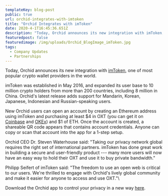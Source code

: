 ```yaml
---
templateKey: blog-post
public: true
url: orchid-integrates-with-imtoken
title: "Orchid Integrates with imToken"
date: 2020-4-1T16:45:36.651Z
description: "Today, Orchid announces its new integration with imToken, one of most popular crypto wallet providers in the world."
featuredpost: false
featuredimage: /img/uploads/Orchid_BlogImage_imToken.jpg
tags:
  - Company Updates
  - Partnerships
---
```

Today, Orchid announces its new integration with [imToken](http://token.im), one of most popular crypto wallet providers in the world.

imToken was established in May 2016, and expanded its user base to 10 million crypto holders from more than 200 countries, including 8 million in China. Orchid's latest release adds support for Mandarin, Korean, Japanese, Indonesian and Russian-speaking users.

New Orchid users can open an account by creating an Ethereum address using imToken and purchasing at least $4 in OXT (you can get it on [Coinbase](https://www.coinbase.com/price/orchid) and [OKEx](https://www.okex.com/)) and $1 of ETH. Once the account is created, a shareable QR code appears that contains account credentials. Anyone can copy or scan that account into the app for a 1-step setup.

Orchid CEO Dr. Steven Waterhouse said: "Taking our privacy network global requires the right set of international partners. imToken has done great work in building a secure and user-friendly product --- many more users will now have an easy way to hold their OXT and use it to buy private bandwidth."

Philipp Seifert of imToken said: "The freedom to use an open web is critical to our users. We're thrilled to engage with Orchid's lively global community and make it easier for anyone to access and use OXT."\

Download the Orchid app to control your privacy in a new way [here](https://www.orchid.com/download).
